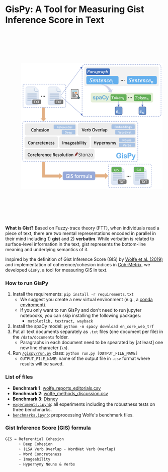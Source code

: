 # GisPy: A Tool for Measuring Gist Inference Score in Text

<p align="center">
  <img src='gispy.png' width='450' height='400' style="vertical-align:middle;margin:100px 50px">
</p>

**What is Gist?** Based on Fuzzy-trace theory (FTT), when individuals read a piece of text, there are two mental representations encoded in parallel in their mind including 1) **gist** and 2) **verbatim**. While verbatim is related to surface-level information in the text, gist represents the bottom-line meaning and underlying semantics of it.

Inspired by the definition of Gist Inference Score (GIS) by [Wolfe et al. (2019)](https://link.springer.com/content/pdf/10.3758/s13428-019-01284-4.pdf) and implementation of coherence/cohesion indices in [Coh-Metrix](http://cohmetrix.com/), we developed `GisPy`, a tool for measuring GIS in text.

### How to run GisPy
1. Install the requirements: `pip install -r requirements.txt`
   * We suggest you create a new virtual environment (e.g., a [conda enviroment](https://docs.conda.io/projects/conda/en/latest/user-guide/tasks/manage-environments.html#creating-an-environment-with-commands)).
   * If you only want to run GisPy and don't need to run jupyter notebooks, you can skip installing the following packages:
      * `matplotlib, textract, wayback`
2. Install the spaCy model: `python -m spacy download en_core_web_trf`  
3. Put all text documents separately as `.txt` files (one document per file) in the `/data/documents` folder.
   * Paragraphs in each document need to be spearated by [at least] one new line character (`\n`).  
4. Run [`/gispy/run.py`](https://github.com/phosseini/gispy/blob/master/gispy/run.py) class: `python run.py [OUTPUT_FILE_NAME]`
    * `OUTPUT_FILE_NAME`: name of the output file in `.csv` format where results will be saved.


### List of files
* **Benchmark 1**: [wolfe_reports_editorials.csv](https://github.com/phosseini/GisPy/blob/master/data/benchmarks/wolfe_reports_editorials.csv)
* **Benchmark 2**: [wolfe_methods_discussion.csv](https://github.com/phosseini/GisPy/blob/master/data/benchmarks/wolfe_methods_discussion.csv)
* **Benchmark 3**: [Disney](https://github.com/phosseini/GisPy/tree/master/data/benchmarks/disney)
* [`experiments.ipynb`](https://github.com/phosseini/GisPy/blob/master/notebooks/experiments.ipynb): all experiments including the robustness tests on three benchmarks.
* [`benchmarks.ipynb`](https://github.com/phosseini/GisPy/blob/master/notebooks/benchmarks.ipynb): preprocessing Wolfe's benchmark files.

### Gist Inference Score (GIS) formula

```
GIS = Referential Cohesion 
      + Deep Cohesion 
      + (LSA Verb Overlap - WordNet Verb Overlap) 
      - Word Concreteness 
      - Imageability 
      - Hypernymy Nouns & Verbs
```
